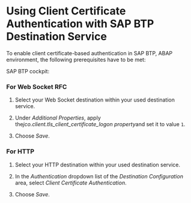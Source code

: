 <!-- loio6c4feeae9fa84269aed1140d1b2725d3 -->

# Using Client Certificate Authentication with SAP BTP Destination Service

To enable client certificate-based authentication in SAP BTP, ABAP environment, the following prerequisites have to be met:



SAP BTP cockpit:





### **For Web Socket RFC**

1.  Select your Web Socket destination within your used destination service.

2.  Under *Additional Properties*, apply the*jco.client.tls\_client\_certificate\_logon property*and set it to value `1`.

3.  Choose *Save*.




### **For HTTP**

1.  Select your HTTP destination within your used destination service.

2.  In the *Authentication* dropdown list of the *Destination Configuration* area, select *Client Certificate Authentication*.

3.  Choose *Save*.



